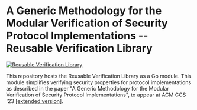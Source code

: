 # A Generic Methodology for the Modular Verification of Security Protocol Implementations -- Reusable Verification Library

[![Reusable Verification Library](https://github.com/viperproject/ReusableProtocolVerificationLibrary/actions/workflows/library.yml/badge.svg?branch=main)](https://github.com/viperproject/ReusableProtocolVerificationLibrary/actions/workflows/library.yml?query=branch%3Amain)

This repository hosts the Reusable Verification Library as a Go module.
This module simplifies verifying security properties for protocol implementations as described in the paper "A Generic Methodology for the Modular Verification of Security Protocol Implementations", to appear at ACM CCS '23 [[extended version]](https://arxiv.org/abs/2212.02626).
